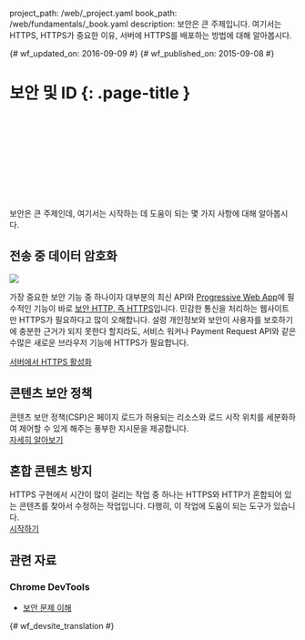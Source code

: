 project_path: /web/_project.yaml
book_path: /web/fundamentals/_book.yaml
description: 보안은 큰 주제입니다. 여기서는 HTTPS, HTTPS가 중요한 이유, 서버에 HTTPS를 배포하는 방법에 대해 알아봅시다.

{# wf_updated_on: 2016-09-09 #}
{# wf_published_on: 2015-09-08 #}

# 보안 및 ID {: .page-title }

<div class="video-wrapper">
  <iframe class="devsite-embedded-youtube-video" data-video-id="pgBQn_z3zRE"
          data-autohide="1" data-showinfo="0" frameborder="0" allowfullscreen>
  </iframe>
</div>

보안은 큰 주제인데, 여기서는 시작하는 데 도움이 되는 몇 가지 사항에 대해 알아봅시다. 

<div class="clearfix"></div>


## 전송 중 데이터 암호화

<img src="/web/images/content-https-2x.jpg" class="attempt-right">

가장 중요한 보안 기능 중 하나이자 대부분의 최신 API와 [Progressive Web App](/web/progressive-web-apps/)에 필수적인 기능이 바로 [보안 HTTP, 즉 HTTPS](encrypt-in-transit/why-https)입니다. 민감한 통신을 처리하는 웹사이트만 HTTPS가 필요하다고 많이 오해합니다. 설령 개인정보와 보안이 사용자를 보호하기에 충분한 근거가 되지 못한다 할지라도, 서비스 워커나 Payment Request API와 같은 수많은 새로운 브라우저 기능에 HTTPS가 필요합니다.

[서버에서 HTTPS 활성화](/web/fundamentals/security/encrypt-in-transit/enable-https)

<div class="attempt-left">
  <h2>콘텐츠 보안 정책</h2>
  <p>
    콘텐츠 보안 정책(CSP)은 페이지 로드가 허용되는 리소스와
    로드 시작 위치를 세분화하여 제어할 수 있게 해주는
    풍부한 지시문을 제공합니다.<br>
    <a href="csp/">자세히 알아보기</a>
  </p>
</div>
<div class="attempt-right">
  <h2>혼합 콘텐츠 방지</h2>
  <p>
    HTTPS 구현에서 시간이 많이 걸리는 작업 중 하나는
    HTTPS와 HTTP가 혼합되어 있는 콘텐츠를 찾아서 수정하는 작업입니다. 다행히, 이 작업에 도움이 되는
    도구가 있습니다.<br>
    <a href="prevent-mixed-content/what-is-mixed-content">시작하기</a>
  </p>
</div>

<div style="clear:both"></div>

## 관련 자료

### Chrome DevTools

* [보안 문제 이해](/web/tools/chrome-devtools/security)





{# wf_devsite_translation #}
